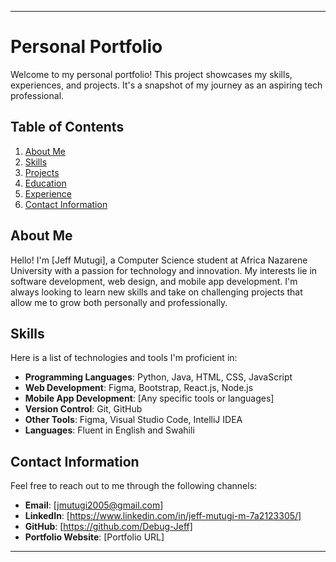
---

# Personal Portfolio

Welcome to my personal portfolio! This project showcases my skills, experiences, and projects. It's a snapshot of my journey as an aspiring tech professional.

## Table of Contents

1. [About Me](#about-me)
2. [Skills](#skills)
3. [Projects](#projects)
4. [Education](#education)
5. [Experience](#experience)
6. [Contact Information](#contact-information)

## About Me

Hello! I'm [Jeff Mutugi], a Computer Science student at Africa Nazarene University with a passion for technology and innovation. My interests lie in software development, web design, and mobile app development. I'm always looking to learn new skills and take on challenging projects that allow me to grow both personally and professionally.

## Skills

Here is a list of technologies and tools I'm proficient in:

- **Programming Languages**: Python, Java, HTML, CSS, JavaScript
- **Web Development**: Figma, Bootstrap, React.js, Node.js
- **Mobile App Development**: [Any specific tools or languages]
- **Version Control**: Git, GitHub
- **Other Tools**: Figma, Visual Studio Code, IntelliJ IDEA
- **Languages**: Fluent in English and Swahili

## Contact Information

Feel free to reach out to me through the following channels:

- **Email**: [jmutugi2005@gmail.com]
- **LinkedIn**: [https://www.linkedin.com/in/jeff-mutugi-m-7a2123305/]
- **GitHub**: [https://github.com/Debug-Jeff]
- **Portfolio Website**: [Portfolio URL]

---
